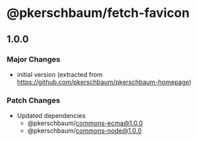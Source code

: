 # @pkerschbaum/fetch-favicon

## 1.0.0

### Major Changes

- initial version (extracted from https://github.com/pkerschbaum/pkerschbaum-homepage)

### Patch Changes

- Updated dependencies
  - @pkerschbaum/commons-ecma@1.0.0
  - @pkerschbaum/commons-node@1.0.0
